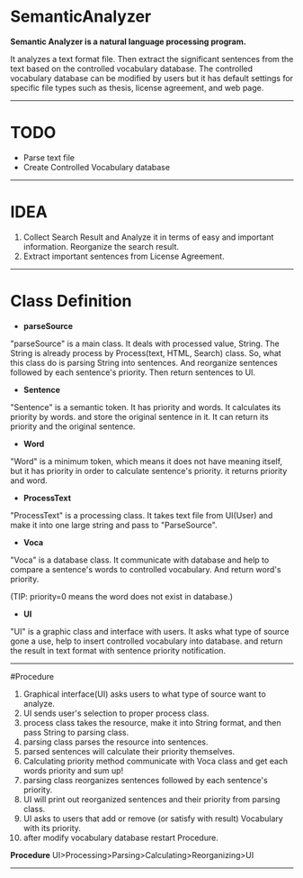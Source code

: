 # SemanticAnalyzer
**Semantic Analyzer is a natural language processing program.**


It analyzes a text format file. Then extract the significant sentences from the text based on the controlled vocabulary database. The controlled vocabulary database can be modified by users but it has default settings for specific file types such as thesis, license agreement, and web page.

---

# TODO
- Parse text file
- Create Controlled Vocabulary database

---

# IDEA
1. Collect Search Result and Analyze it in terms of easy and important information. Reorganize the search result.
2. Extract important sentences from License Agreement.

---

# Class Definition
- **parseSource**

"parseSource" is a main class. It deals with processed value, String. The String is already process by Process<Resource>(text, HTML, Search) class. So, what this class do is parsing String into sentences. And reorganize sentences followed by each sentence's priority. Then return sentences to UI.

- **Sentence**

"Sentence" is a semantic token. It has priority and words. It calculates its priority by words. and store the original sentence in it. It can return its priority and the original sentence.

- **Word**

"Word" is a minimum token, which means it does not have meaning itself, but it has priority in order to calculate sentence's priority. it returns priority and word.

- **ProcessText**

"ProcessText" is a processing class. It takes text file from UI(User) and make it into one large string and pass to "ParseSource".

- **Voca**

"Voca" is a database class. It communicate with database and help to compare a sentence's words to controlled vocabulary. And return word's priority. 

(TIP: priority=0 means the word does not exist in database.)

- **UI**

"UI" is a graphic class and interface with users. It asks what type of source gone a use, help to insert controlled vocabulary into database. and return the result in text format with sentence priority notification.

---

#Procedure
1. Graphical interface(UI) asks users to what type of source want to analyze.
2. UI sends user's selection to proper process class.
3. process class takes the resource, make it into String format, and then pass String to parsing class.
4. parsing class parses the resource into sentences.
5. parsed sentences will calculate their priority themselves. 
6. Calculating priority method communicate with Voca class and get each words priority and sum up!
7. parsing class reorganizes sentences followed by each sentence's priority.
8. UI will print out reorganized sentences and their priority from parsing class.
9. UI asks to users that add or remove (or satisfy with result) Vocabulary with its priority.
10. after modify vocabulary database restart Procedure.

__Procedure__
UI>Processing>Parsing>Calculating>Reorganizing>UI

---



